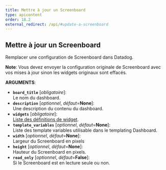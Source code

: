 ```yaml
---
title: Mettre à jour un Screenboard
type: apicontent
order: 18.2
external_redirect: /api/#update-a-screenboard
---
```


## Mettre à jour un Screenboard

Remplacer une configuration de Screenboard dans Datadog.

**Note**: Vous devez envoyer la configuration originale de Screenboard avec vos mises à jour sinon les widgets originaux sont effacés.

**ARGUMENTS**:

* **`board_title`** [*obligatoire*]:  
    Le nom du dashboard.
* **`description`** [*optionnel*, *défaut*=**None**]:  
    Une description du contenu du dashboard.
* **`widgets`** [*obligatoire*]:  
    [Liste des définitions de widget][1].
* **`template_variables`** [*optionnel*, *défaut*=**None**]:  
    Liste des template variables utilisable dans le templating Dashboard.
* **`width`** [*optionnel*, *défaut*=**None**]:  
    Largeur du Screenboard en pixels
* **`height`** [*optionnel*, *défaut*=**None**]:  
    Hauteur du Screenboard en pixels.
* **`read_only`** [*optionnel*, *défaut*=**False**]:  
    Si le Screenboard est en lecture seule ou non.

[1]: /graphing/dashboards/widgets
